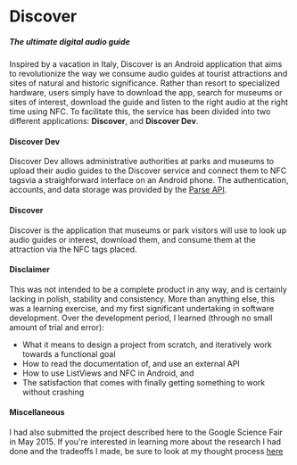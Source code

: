 # Discover
##### The ultimate digital audio guide    

Inspired by a vacation in Italy, Discover is an Android application that aims to revolutionize the way we consume audio guides at
tourist attractions and sites of natural and historic significance. Rather than resort to specialized hardware, users simply have to 
download the app, search for museums or sites of interest, download the guide and listen to the right audio at the right time using
NFC. To facilitate this, the service has been divided into two different applications: **Discover**, and **Discover Dev**.    

#### Discover Dev

Discover Dev allows administrative authorities at parks and museums to upload their audio guides to the Discover service and 
connect them to NFC tagsvia a straighforward interface on an Android phone. The authentication, accounts, and data storage 
was provided by the [Parse API](https://parse.com/). 

#### Discover

Discover is the application that museums or park visitors will use to look up audio guides or interest, download them, 
and consume them at the attraction via the NFC tags placed. 

#### Disclaimer

This was not intended to be a complete product in any way, and is certainly lacking in polish, stability and consistency. 
More than anything else, this was a learning exercise, and my first significant undertaking in software development. 
Over the development period, I learned (through no small amount of trial and error):

* What it means to design a project from scratch, and iteratively work towards a functional goal
* How to read the documentation of, and use an external API 
* How to use ListViews and NFC in Android, and
* The satisfaction that comes with finally getting something to work without crashing

#### Miscellaneous

I had also submitted the project described here to the Google Science Fair in May 2015. If you're interested in learning 
more about the research I had done and the tradeoffs I made, be sure to look at my thought process
[here](https://www.googlesciencefair.com/projects/en/2015/74cc7b22313c01b195ee50f2c6d6cb11f833ab820c52ecaa81c960573b79540f)
